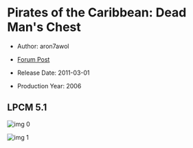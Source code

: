 # Pirates of the Caribbean: Dead Man's Chest

* Author: aron7awol

* [Forum Post](https://www.avsforum.com/threads/bass-eq-for-filtered-movies.2995212/post-57017810)

* Release Date: 2011-03-01
* Production Year: 2006

## LPCM 5.1

![img 0](https://i.imgur.com/76VW4Fs.jpg)

![img 1](https://i.imgur.com/bOmkZFQ.jpg)

